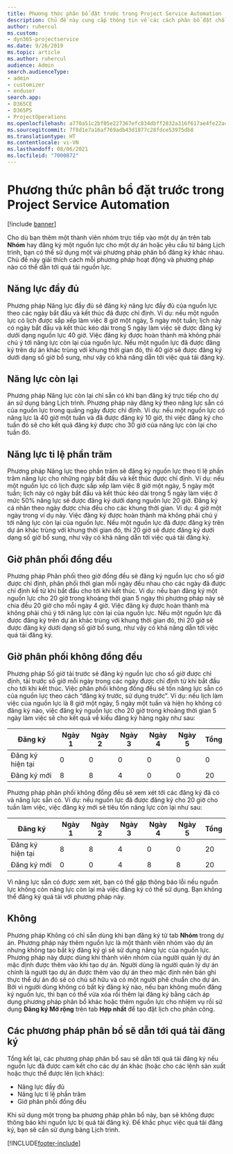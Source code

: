 ```yaml
---
title: Phương thức phân bổ đặt trước trong Project Service Automation
description: Chủ đề này cung cấp thông tin về các cách phân bổ đặt chỗ khác nhau.
author: ruhercul
ms.custom:
- dyn365-projectservice
ms.date: 9/26/2019
ms.topic: article
ms.author: ruhercul
audience: Admin
search.audienceType:
- admin
- customizer
- enduser
search.app:
- D365CE
- D365PS
- ProjectOperations
ms.openlocfilehash: a770a51c2bf05e227367efc834dbff2832a316f617ae4fe22a43572940f43cbe
ms.sourcegitcommit: 7f8d1e7a16af769adb43d1877c28fdce53975db8
ms.translationtype: HT
ms.contentlocale: vi-VN
ms.lasthandoff: 08/06/2021
ms.locfileid: "7000872"
---
```

# <a name="booking-allocation-methods-in-project-service-automation"></a>Phương thức phân bổ đặt trước trong Project Service Automation

[!include [banner](../includes/psa-now-project-operations.md)]

Cho dù bạn thêm một thành viên nhóm trực tiếp vào một dự án trên tab **Nhóm** hay đăng ký một nguồn lực cho một dự án hoặc yêu cầu từ bảng Lịch trình, bạn có thể sử dụng một vài phương pháp phân bổ đăng ký khác nhau. Chủ đề này giải thích cách mỗi phương pháp hoạt động và phương pháp nào có thể dẫn tới quá tải nguồn lực.

## <a name="full-capacity"></a>Năng lực đầy đủ 
Phương pháp Năng lực đầy đủ sẽ đăng ký năng lực đầy đủ của nguồn lực theo các ngày bắt đầu và kết thúc đã được chỉ định. Ví dụ: nếu một nguồn lực có lịch được sắp xếp làm việc 8 giờ một ngày, 5 ngày một tuần; lịch này có ngày bắt đầu và kết thúc kéo dài trong 5 ngày làm việc sẽ được đăng ký dưới dạng nguồn lực 40 giờ. Việc đăng ký được hoàn thành mà không phải chú ý tới năng lực còn lại của nguồn lực. Nếu một nguồn lực đã được đăng ký trên dự án khác trùng với khung thời gian đó, thì 40 giờ sẽ được đăng ký dưới dạng số giờ bổ sung, như vậy có khả năng dẫn tới việc quá tải đăng ký.

## <a name="remaining-capacity"></a>Năng lực còn lại
Phương pháp Năng lực còn lại chỉ sẵn có khi bạn đăng ký trực tiếp cho dự án sử dụng bảng Lịch trình. Phương pháp này đăng ký theo năng lực sẵn có của nguồn lực trong quãng ngày được chỉ định. Ví dụ: nếu một nguồn lực có năng lực là 40 giờ một tuần và đã được đăng ký 10 giờ, thì việc đăng ký cho tuần đó sẽ cho kết quả đăng ký được cho 30 giờ của năng lực còn lại cho tuần đó.

## <a name="percentage-capacity"></a>Năng lực tỉ lệ phần trăm
Phương pháp Năng lực theo phần trăm sẽ đăng ký nguồn lực theo tỉ lệ phần trăm năng lực cho những ngày bắt đầu và kết thúc được chỉ định. Ví dụ: nếu một nguồn lực có lịch được sắp xếp làm việc 8 giờ một ngày, 5 ngày một tuần; lịch này có ngày bắt đầu và kết thúc kéo dài trong 5 ngày làm việc ở mức 50% năng lực sẽ được đăng ký dưới dạng nguồn lực 20 giờ. Đăng ký cá nhân theo ngày được chia đều cho các khung thời gian. Ví dụ: 4 giờ một ngày trong ví dụ này. Việc đăng ký được hoàn thành mà không phải chú ý tới năng lực còn lại của nguồn lực. Nếu một nguồn lực đã được đăng ký trên dự án khác trùng với khung thời gian đó, thì 20 giờ sẽ được đăng ký dưới dạng số giờ bổ sung, như vậy có khả năng dẫn tới việc quá tải đăng ký.

## <a name="evenly-distribute-hours"></a>Giờ phân phối đồng đều
Phương pháp Phân phối theo giờ đồng đều sẽ đăng ký nguồn lực cho số giờ được chỉ định, phân phối thời gian mỗi ngày đều nhau cho các ngày đã được chỉ định kể từ khi bắt đầu cho tới khi kết thúc. Ví dụ: nếu bạn đăng ký một nguồn lực cho 20 giờ trong khoảng thời gian 5 ngày thì phương pháp này sẽ chia đều 20 giờ cho mỗi ngày 4 giờ. Việc đăng ký được hoàn thành mà không phải chú ý tới năng lực còn lại của nguồn lực. Nếu một nguồn lực đã được đăng ký trên dự án khác trùng với khung thời gian đó, thì 20 giờ sẽ được đăng ký dưới dạng số giờ bổ sung, như vậy có khả năng dẫn tới việc quá tải đăng ký.

## <a name="front-load-hours"></a>Giờ phân phối không đồng đều
Phương pháp Số giờ tải trước sẽ đăng ký nguồn lực cho số giờ được chỉ định, tải trước số giờ mỗi ngày trong các ngày được chỉ định từ khi bắt đầu cho tới khi kết thúc. Việc phân phối không đồng đều sẽ tốn năng lực sẵn có của nguồn lực theo cách “đăng ký trước, sử dụng trước”. Ví dụ: nếu lịch làm việc của nguồn lực là 8 giờ một ngày, 5 ngày một tuần và hiện họ không có đăng ký nào, việc đăng ký nguồn lực cho 20 giờ trong khoảng thời gian 5 ngày làm việc sẽ cho kết quả về kiểu đăng ký hàng ngày như sau: 

|         Đăng ký          |    Ngày 1    |    Ngày 2    |    Ngày 3    |    Ngày 4    |    Ngày 5    |    Tổng    |
|---------------------------|-------------|-------------|-------------|-------------|-------------|-------------|
|    Đăng ký   hiện tại    |    0        |    0        |    0        |    0        |    0        |    0        |
|    Đăng ký   mới          |    8        |    8        |    4        |    0        |    0        |    20       |

Phương pháp phân phối không đồng đều sẽ xem xét tới các đăng ký đã có và năng lực sẵn có. Ví dụ: nếu nguồn lực đã được đăng ký cho 20 giờ cho tuần làm việc, việc đăng ký mới sẽ tiêu tốn năng lực còn lại như sau:

|   Đăng ký          | Ngày 1 | Ngày 2 | Ngày 3 | Ngày 4 | Ngày 5 | Tổng |
|---------------------|-------|-------|-------|-------|-------|-------|
| Đăng ký   hiện tại | 8     | 8     | 4     | 0     | 0     | 20    |
| Đăng ký   mới       | 0     | 0     | 4     | 8     | 8     | 20    |

Vì năng lực sẵn có được xem xét, bạn có thể gặp thông báo lỗi nếu nguồn lực không còn năng lực còn lại mà việc đăng ký có thể sử dụng. Bạn không thể đăng ký quá tải với phương pháp này.

## <a name="none"></a>Không
Phương pháp Không có chỉ sẵn dùng khi bạn đăng ký từ tab **Nhóm** trong dự án. Phương pháp này thêm nguồn lực là một thành viên nhóm vào dự án nhưng không tạo bất kỳ đăng ký gì sẽ sử dụng năng lực của nguồn lực. Phương pháp này được dùng khi thành viên nhóm của người quản lý dự án mặc định được thêm vào khi tạo dự án. Người dùng là người quản lý dự án chính là người tạo dự án được thêm vào dự án theo mặc định nên bản ghi thực thể dự án đó sẽ có chủ sở hữu và có một người phê chuẩn cho dự án. Bởi vì người dùng không có bất kỳ đăng ký nào, nếu bạn không muốn đăng ký nguồn lực, thì bạn có thể vừa xóa rồi thêm lại đăng ký bằng cách áp dụng phương pháp phân bổ khác hoặc thêm nguồn lực cho nhiệm vụ rồi sử dụng **Đăng ký Mở rộng** trên tab **Hợp nhất** để tạo đặt lịch cho phân công.

## <a name="allocation-methods-that-lead-to-overbooking"></a>Các phương pháp phân bổ sẽ dẫn tới quá tải đăng ký
Tổng kết lại, các phương pháp phân bổ sau sẽ dẫn tới quá tải đăng ký nếu nguồn lực đã được cam kết cho các dự án khác (hoặc cho các lệnh sản xuất hoặc thực thể được lên lịch khác):

- Năng lực đầy đủ
- Năng lực tỉ lệ phần trăm
- Giờ phân phối đồng đều

Khi sử dụng một trong ba phương pháp phân bổ này, bạn sẽ không được thông báo khi nguồn lực bị quá tải đăng ký. Để khắc phục việc quá tải đăng ký, bạn sẽ cần sử dụng bảng Lịch trình.


[!INCLUDE[footer-include](../includes/footer-banner.md)]